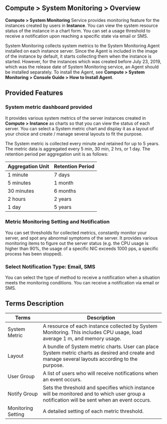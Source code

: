 ## Compute > System Monitoring > Overview
**Compute > System Monitoring** Service provides monitoring feature for the instances created by users in **Instance**.
You can view the system resource status of the instance in a chart form. You can set a usage threshold to receive a notification upon reaching a specific state via email or SMS.

System Monitoring collects system metrics to the System Monitoring Agent installed on each instance server. 
Since the Agent is included in the image of the instance by default, it starts collecting them when the instance is started.
However, for the instances which was created before July 23, 2019, which was the release date of System Monitoring service, an Agent should be installed separately.
To install the Agent, see **Compute > System Monitoring > Console Guide > How to Install Agent**.

## Provided Features
### System metric dashboard provided
It provides various system metrics of the server instances created in **Compute > Instance** as charts so that you can view the status of each server. You can select a System metric chart and display it as a layout of your choice and create / manage several layouts to fit the purpose.

The System metric is collected every minute and retained for up to 5 years. The metric data is aggregated every 5 min, 30 min, 2 hrs, or 1 day. The retention period per aggregation unit is as follows:

Aggregation Unit|Retention Period
---|---
1 minute|7 days
5 minutes|1 month
30 minutes|6 months
2 hours|2 years
1 day|5 years

### Metric Monitoring Setting and Notification
You can set thresholds for collected metrics, constantly monitor your server, and spot any abnormal symptoms of the server.
It provides various monitoring items to figure out the server status (e.g. the CPU usage is higher than 90%, the usage of a specific NIC exceeds 1000 pps, a specific process has been stopped).

### Select Notification Type: Email, SMS
You can select the type of method to receive a notification when a situation meets the monitoring conditions.
You can receive a notification via email or SMS.

## Terms Description
Terms|Description
---|---
System Metric | A resource of each instance collected by System Monitoring. This includes CPU usage, load average 1 m, and memory usage.
Layout | A bundle of System metric charts. User can place System metric charts as desired and   create and manage several layouts according to the purpose.
User Group | A list of users who will receive notifications when an event occurs.
Notify Group | Sets the threshold and specifies which instance will be monitored and to which user group a notification will be sent when an event occurs.
Monitoring Setting | A detailed setting of each metric threshold.

